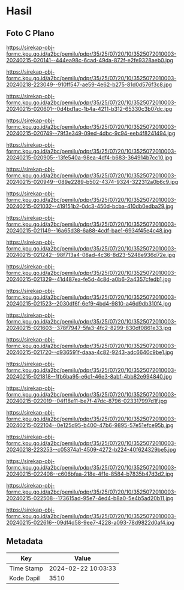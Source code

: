 # Hasil

## Foto C Plano

https://sirekap-obj-formc.kpu.go.id/a2bc/pemilu/pdpr/35/25/07/20/10/3525072010003-20240215-020141--444ea98c-6cad-49da-872f-e2fe9328aeb0.jpg

https://sirekap-obj-formc.kpu.go.id/a2bc/pemilu/pdpr/35/25/07/20/10/3525072010003-20240218-223049--910ff547-ae59-4e62-b275-81d0d576f3c8.jpg

https://sirekap-obj-formc.kpu.go.id/a2bc/pemilu/pdpr/35/25/07/20/10/3525072010003-20240215-020601--0d4bd1ac-1b4a-4211-b312-65330c3b07dc.jpg

https://sirekap-obj-formc.kpu.go.id/a2bc/pemilu/pdpr/35/25/07/20/10/3525072010003-20240215-020749--79f3e349-09ed-4dbc-9c94-eeb4f8241494.jpg

https://sirekap-obj-formc.kpu.go.id/a2bc/pemilu/pdpr/35/25/07/20/10/3525072010003-20240215-020905--13fe540a-98ea-4df4-b683-364914b7cc10.jpg

https://sirekap-obj-formc.kpu.go.id/a2bc/pemilu/pdpr/35/25/07/20/10/3525072010003-20240215-020949--089e2289-b502-4374-9324-322312a0b6c9.jpg

https://sirekap-obj-formc.kpu.go.id/a2bc/pemilu/pdpr/35/25/07/20/10/3525072010003-20240215-021032--419151b2-0dc3-450d-bcba-410db0edba29.jpg

https://sirekap-obj-formc.kpu.go.id/a2bc/pemilu/pdpr/35/25/07/20/10/3525072010003-20240215-021149--16a65d38-6a88-4cdf-bae1-6934f45e4c48.jpg

https://sirekap-obj-formc.kpu.go.id/a2bc/pemilu/pdpr/35/25/07/20/10/3525072010003-20240215-021242--98f713a4-08ad-4c36-8d23-5248e936d72e.jpg

https://sirekap-obj-formc.kpu.go.id/a2bc/pemilu/pdpr/35/25/07/20/10/3525072010003-20240215-021329--41d487ea-fe5d-4c8d-a0b6-2a4357cfedb1.jpg

https://sirekap-obj-formc.kpu.go.id/a2bc/pemilu/pdpr/35/25/07/20/10/3525072010003-20240215-021523--2030df6f-6ef9-4bd4-9810-a46d9db310f4.jpg

https://sirekap-obj-formc.kpu.go.id/a2bc/pemilu/pdpr/35/25/07/20/10/3525072010003-20240215-021603--378f7947-5fa3-4fc2-8299-830df0861e33.jpg

https://sirekap-obj-formc.kpu.go.id/a2bc/pemilu/pdpr/35/25/07/20/10/3525072010003-20240215-021720--d936591f-daaa-4c82-9243-adc6640c9be1.jpg

https://sirekap-obj-formc.kpu.go.id/a2bc/pemilu/pdpr/35/25/07/20/10/3525072010003-20240215-021818--1fb6ba95-e6c1-46e3-8abf-4bb82e994840.jpg

https://sirekap-obj-formc.kpu.go.id/a2bc/pemilu/pdpr/35/25/07/20/10/3525072010003-20240215-022019--04f18e11-be7f-47dc-8796-023317997d1f.jpg

https://sirekap-obj-formc.kpu.go.id/a2bc/pemilu/pdpr/35/25/07/20/10/3525072010003-20240215-022104--0e125d95-b400-47b6-9895-57e51efce95b.jpg

https://sirekap-obj-formc.kpu.go.id/a2bc/pemilu/pdpr/35/25/07/20/10/3525072010003-20240218-223253--c05374a1-4509-4272-b224-40f624329be5.jpg

https://sirekap-obj-formc.kpu.go.id/a2bc/pemilu/pdpr/35/25/07/20/10/3525072010003-20240215-022408--c606bfaa-218e-4f1e-8584-b7835b47d3d2.jpg

https://sirekap-obj-formc.kpu.go.id/a2bc/pemilu/pdpr/35/25/07/20/10/3525072010003-20240215-022508--173615ad-95e7-4ed4-b8a0-5e4b5ad20b11.jpg

https://sirekap-obj-formc.kpu.go.id/a2bc/pemilu/pdpr/35/25/07/20/10/3525072010003-20240215-022616--09df4d58-9ee7-4228-a093-78d9822d0af4.jpg


## Metadata

| Key        | Value               |
| ---------- | ------------------- |
| Time Stamp | 2024-02-22 10:03:33 |
| Kode Dapil | 3510                |



